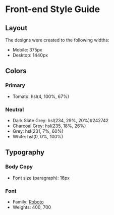 # Front-end Style Guide

## Layout

The designs were created to the following widths:

- Mobile: 375px
- Desktop: 1440px

## Colors

### Primary

- Tomato: hsl(4, 100%, 67%)

### Neutral

- Dark Slate Grey: hsl(234, 29%, 20%)#242742
- Charcoal Grey: hsl(235, 18%, 26%)
- Grey: hsl(231, 7%, 60%)
- White: hsl(0, 0%, 100%)

## Typography

### Body Copy

- Font size (paragraph): 16px

### Font

- Family: [Roboto](https://fonts.google.com/specimen/Roboto)
- Weights: 400, 700
